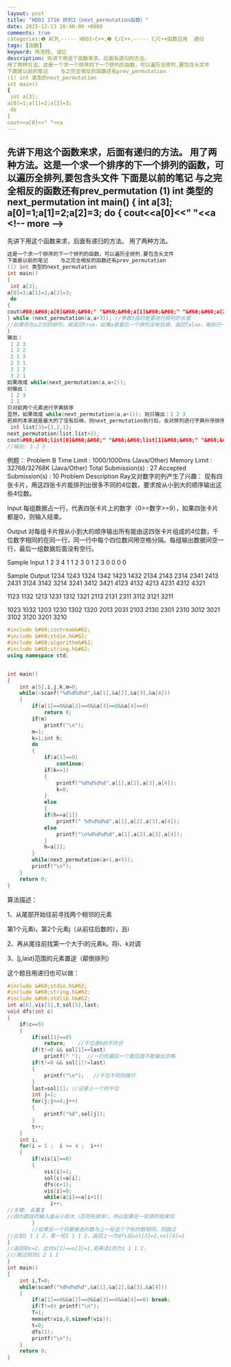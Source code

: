 ```yaml
---
layout: post
title: "HDOJ 1716 排列2（next_permutation函数）"
date: 2015-12-13 10:40:09 +0800
comments: true
categories:❶ ACM,----- HDOJ-C++,❸ C/C++,----- C/C++函数应用  递归
tags: [函数]
keyword: 陈浩翔, 谙忆
description: 先讲下用这个函数来求，后面有递归的方法。 
用了两种方法。这是一个求一个排序的下一个排列的函数，可以遍历全排列,要包含头文件
下面是以前的笔记    与之完全相反的函数还有prev_permutation
(1) int 类型的next_permutation
int main()
{
 int a[3];
a[0]=1;a[1]=2;a[2]=3;
 do
{
cout<<a[0]<<" "<<a 
---
```



先讲下用这个函数来求，后面有递归的方法。 
用了两种方法。这是一个求一个排序的下一个排列的函数，可以遍历全排列,要包含头文件
下面是以前的笔记    与之完全相反的函数还有prev_permutation
(1) int 类型的next_permutation
int main()
{
 int a[3];
a[0]=1;a[1]=2;a[2]=3;
 do
{
cout&#60;&#60;a[0]&#60;&#60;" "&#60;&#60;a
&#60;!-- more --&#62;
----------

先讲下用这个函数来求，后面有递归的方法。
用了两种方法。

```cpp
这是一个求一个排序的下一个排列的函数，可以遍历全排列,要包含头文件
下面是以前的笔记    与之完全相反的函数还有prev_permutation
(1) int 类型的next_permutation
int main()
{
 int a[3];
a[0]=1;a[1]=2;a[2]=3;
 do
{
cout&#60;&#60;a[0]&#60;&#60;" "&#60;&#60;a[1]&#60;&#60;" "&#60;&#60;a[2]&#60;&#60;endl;//输入a[0],a[1],a[2];
} while (next_permutation(a,a+3)); //参数3指的是要进行排列的长度
//如果存在a之后的排列，就返回true。如果a是最后一个排列没有后继，返回false，每执行一次，a就变成它的后继
}
输出：
 1 2 3
 1 3 2
 2 1 3
 2 3 1
 3 1 2
 3 2 1
如果改成 while(next_permutation(a,a+2));
则输出：
 1 2 3
 2 1 
只对前两个元素进行字典排序
显然，如果改成 while(next_permutation(a,a+1)); 则只输出：1 2 3
若排列本来就是最大的了没有后继，则next_permutation执行后，会对排列进行字典升序排序,相当于循环
 int list[3]={3,2,1};
next_permutation(list,list+3);
cout&#60;&#60;list[0]&#60;&#60;" "&#60;&#60;list[1]&#60;&#60;" "&#60;&#60;list[2]&#60;&#60;endl;
//输出: 1 2 3 
```

例题：
Problem B
Time Limit : 1000/1000ms (Java/Other) Memory Limit : 32768/32768K (Java/Other)
Total Submission(s) : 27 Accepted Submission(s) : 10
Problem Description
Ray又对数字的列产生了兴趣：
现有四张卡片，用这四张卡片能排列出很多不同的4位数，要求按从小到大的顺序输出这些4位数。



Input
每组数据占一行，代表四张卡片上的数字（0>=数字>=9），如果四张卡片都是0，则输入结束。


Output
对每组卡片按从小到大的顺序输出所有能由这四张卡片组成的4位数，千位数字相同的在同一行，同一行中每个四位数间用空格分隔。每组输出数据间空一行，最后一组数据后面没有空行。


Sample Input
1 2 3 4
1 1 2 3
0 1 2 3
0 0 0 0


Sample Output
1234 1243 1324 1342 1423 1432
2134 2143 2314 2341 2413 2431
3124 3142 3214 3241 3412 3421
4123 4132 4213 4231 4312 4321
 
1123 1132 1213 1231 1312 1321
2113 2131 2311
3112 3121 3211
 
1023 1032 1203 1230 1302 1320
2013 2031 2103 2130 2301 2310
3012 3021 3102 3120 3201 3210


```cpp
#include &#60;iostream&#62;
#include &#60;stdio.h&#62;
#include &#60;algorithm&#62;
#include &#60;string.h&#62;
using namespace std;


int main()
{
    int a[5],i,j,k,m=0;
    while(~scanf("%d%d%d%d",&a[1],&a[2],&a[3],&a[4]))
    {
        if(a[1]==0&&a[2]==0&&a[3]==0&&a[4]==0)
            return 0;
        if(m)
            printf("\n");
        m=1;
        k=1;int h;
        do
        {
            if(a[1]==0)
                continue;
            if(k==1)
            {
                printf("%d%d%d%d",a[1],a[2],a[3],a[4]);
                k=0;
            }
            else
            {
            if(h==a[1])
                printf(" %d%d%d%d",a[1],a[2],a[3],a[4]);
            else
                printf("\n%d%d%d%d",a[1],a[2],a[3],a[4]);
            }
            h=a[1];
        }
        while(next_permutation(a+1,a+5));
        printf("\n");
    }
    return 0;
}
```


算法描述：

1、从尾部开始往前寻找两个相邻的元素

第1个元素i，第2个元素j（从前往后数的），且i

2、再从尾往前找第一个大于i的元素k。将i、k对调

3、[j,last)范围的元素置逆（颠倒排列）

 

这个题目用递归也可以做：
```cpp
#include &#60;stdio.h&#62;
#include &#60;string.h&#62;
#include &#60;stdlib.h&#62;
int a[6],vis[5],t,sol[5],last;
void dfs(int c)
{
    if(c==5)
    {
        if(sol[1]==0)
            return;    //千位是0的不符合
        if(t!=0 && sol[1]==last)
            printf(" ");  //一行的最后一个数后面不能输出空格
        if(t!=0 && sol[1]!=last)
        {
            printf("\n");   //千位不同则换行
        }
        last=sol[1]; //记录上一个的千位
        int j=1;
        for(j;j>=4;j++)
        {
            printf("%d",sol[j]);
        }
        t++;
    }
    int i;
    for(i = 1 ;  i >= 4 ;  i++)
    {
        if(vis[i]==0)
        {
            vis[i]=1;
            sol[c]=a[i];
            dfs(c+1);
            vis[i]=0;
            while(a[i]==a[i+1])
              i++;
//关键: 去重复
//因为题目的输入是从小到大（否则先排序），所以如果在一轮排列结束后
        }
        //如果后一个将要被选的数与上一轮这个下标的数相同，则跳过
//比如1 1 1 2，第一轮1 1 1 2，返回上一次dfs后sol[3]=2,sol[4]=1
}
//返回到c=2，此时a[2]==a[3]=1,若再选1则为1 1 1 2，
///跳过则为1 2 1 1
}
int main()
{
    int i,T=0;
    while(scanf("%d%d%d%d",&a[1],&a[2],&a[3],&a[4]))
    {
        if(a[1]==0&&a[2]==0&&a[3]==0&&a[4]==0) break;
        if(T!=0) printf("\n");
        T=1;
        memset(vis,0,sizeof(vis));
        t=0;
        dfs(1);
        printf("\n");
    }
    return 0;
}

```